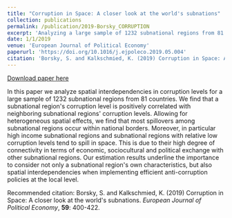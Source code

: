 ```yaml
---
title: "Corruption in Space: A closer look at the world's subnations"
collection: publications
permalink: /publication/2019-Borsky_CORRUPTION
excerpt: 'Analyzing a large sample of 1232 subnational regions from 81 countries, we show heterogenous spatial spillovers in subnational regions' corruption levels.'
date: 1/1/2019
venue: 'European Journal of Political Economy'
paperurl: 'https://doi.org/10.1016/j.ejpoleco.2019.05.004'
citation: 'Borsky, S. and Kalkschmied, K. (2019) Corruption in Space: A closer look at the world's subnations. European Journal of Political Economy, 59: 400-422.'
---
```


<a href='https://doi.org/10.1016/j.ejpoleco.2019.05.004'>Download paper here</a>

In this paper we analyze spatial interdependencies in corruption levels for a large sample of 1232 subnational regions from 81 countries. We find that a subnational region's corruption level is positively correlated with neighboring subnational regions' corruption levels. Allowing for heterogeneous spatial effects, we find that most spillovers among subnational regions occur within national borders. Moreover, in particular high income subnational regions and subnational regions with  relative low corruption levels tend to spill in space. This is due to  their high degree of connectivity in terms of economic, sociocultural and political exchange with other subnational regions. Our estimation  results underline the importance to consider not only a subnational region's own characteristics, but also spatial interdependencies when  implementing efficient anti-corruption policies at the local level.

Recommended citation: Borsky, S. and Kalkschmied, K. (2019) Corruption in Space: A closer look at the world's subnations. *European Journal of Political Economy*, **59**: 400-422.